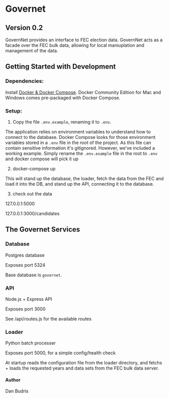 # Governet
## Version 0.2
GovernNet provides an interface to FEC election data.
GovernNet acts as a facade over the FEC bulk data, allowing for local maniuplation and management of the data.

## Getting Started with Development
### Dependencies: 
Install [Docker & Docker Compose](https://docs.docker.com/install/).  Docker Community Edition for Mac and Windows comes pre-packaged with Docker Compose. 

### Setup:
1. Copy the file `.env.example`, renaming it to `.env`.

The application relies on environment variables to understand how to connect to the database. Docker Compose looks for those environment variables stored in a `.env` file in the root of the project.  As this file can contain sensitive information it's gitignored.  However, we've included a working example.  Simply rename the `.env.example` file in the root to `.env` and docker compose will pick it up

2. docker-compose up

This will stand up the database, the loader, fetch the data from the FEC and load it into the DB, and stand up the API, connecting it to the database.  

3. check out the data

127.0.0.1:5000 

127.0.0.1:3000/candidates

## The Governet Services
### Database
Postgres database

Exposes port 5324

Base database is `governet`.

### API
Node.js + Express API

Exposes port 3000

See /api/routes.js for the available routes

### Loader
Python batch processer

Exposes port 5000, for a simple config/health check

At startup reads the configuration file from the loader directory, and fetchs + loads the requested years and data sets from the FEC bulk data server. 

#### Author
Dan Budris

